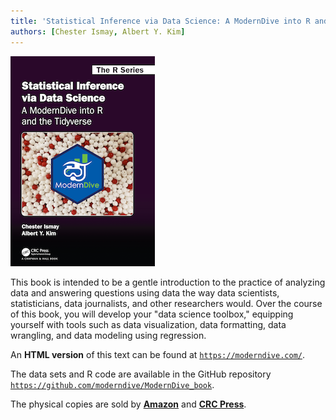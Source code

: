 ```yaml
---
title: 'Statistical Inference via Data Science: A ModernDive into R and the Tidyverse'
authors: [Chester Ismay, Albert Y. Kim]
---
```


![](cover.png) 

This book is intended to be a gentle introduction to the practice of analyzing data and answering questions using data the way data scientists, statisticians, data journalists, and other researchers would. Over the course of this book, you will develop your "data science toolbox," equipping yourself with tools such as data visualization, data formatting, data wrangling, and data modeling using regression.

An **HTML version** of this text can be found at [`https://moderndive.com/`](https://moderndive.com/). 

The data sets and R code are available in the GitHub repository [`https://github.com/moderndive/ModernDive_book`](https://github.com/moderndive/ModernDive_book). 

The physical copies are sold by [**Amazon**](https://www.amazon.com/Statistical-Inference-via-Data-Science/dp/0367409828/) and [**CRC Press**](https://www.crcpress.com/Statistical-Inference-via-Data-Science-A-ModernDive-into-R-and-the-Tidyverse/Ismay-Kim/p/book/9780367409821). 
